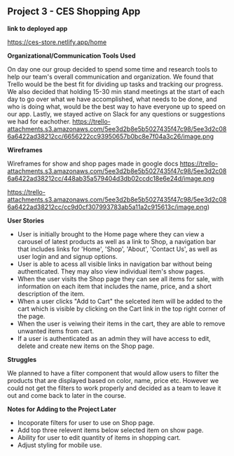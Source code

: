 ## Project 3 - CES Shopping App

**link to deployed app**

https://ces-store.netlify.app/home


**Organizational/Communication Tools Used**

On day one our group decided to spend some time and research tools to help our team's overall communication and organization. We found that Trello would be the best fit for dividing up tasks and tracking our progress. We also decided that holding 15-30 min stand meetings at the start of each day to go over what we have accomplished, what needs to be done, and who is doing what, would be the best way to have everyone up to speed on our app. Lastly, we stayed active on Slack for any questions or suggestions we had for eachother.
https://trello-attachments.s3.amazonaws.com/5ee3d2b8e5b5027435f47c98/5ee3d2c086a6422ad38212cc/6656222cc93950657b0bc8e7f04a3c26/image.png

**Wireframes**

Wireframes for show and shop pages made in google docs
https://trello-attachments.s3.amazonaws.com/5ee3d2b8e5b5027435f47c98/5ee3d2c086a6422ad38212cc/448ab35a579404d3db02ccdc18e6e24d/image.png

https://trello-attachments.s3.amazonaws.com/5ee3d2b8e5b5027435f47c98/5ee3d2c086a6422ad38212cc/cc9d0cf307993783ab5a11a2c915613c/image.png)

**User Stories**

* User is initially brought to the Home page where they can view a carousel of latest products as well as a link to Shop, a navigation bar that includes links for 'Home', 'Shop', 'About', 'Contact Us', as well as user login and and signup options.
* User is able to acess all visible links in navigation bar without being authenticated. They may also view individual item's show pages.
* When the user visits the Shop page they can see all items for sale, with information on each item that includes the name, price, and a short description of the item.
* When a user clicks "Add to Cart" the selceted item will be added to the cart which is visible by clicking on the Cart link in the top right corner of the page.
* When the user is veiwing their items in the cart, they are able to remove unwanted items from cart.
* If a user is authenticated as an admin they will have access to edit, delete and create new items on the Shop page.


**Struggles**

We planned to have a filter component that would allow users to filter the products that are displayed based on color, name, price etc. However we could not get the filters to work properly and decided as a team to leave it out and come back to later in the course.

**Notes for Adding to the Project Later**

* Incoporate filters for user to use on Shop page.
* Add top three relevent items below selected item on show page.
* Ability for user to edit quantity of items in shopping cart.
* Adjust styling for mobile use.
